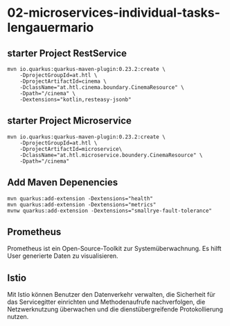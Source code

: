# 02-microservices-individual-tasks-lengauermario

## starter Project RestService
```
mvn io.quarkus:quarkus-maven-plugin:0.23.2:create \
    -DprojectGroupId=at.htl \
    -DprojectArtifactId=cinema \
    -DclassName="at.htl.cinema.boundary.CinemaResource" \
    -Dpath="/cinema" \
    -Dextensions="kotlin,resteasy-jsonb"
```
## starter Project Microservice
```
mvn io.quarkus:quarkus-maven-plugin:0.23.2:create \
    -DprojectGroupId=at.htl \
    -DprojectArtifactId=microservice\
    -DclassName="at.htl.microservice.boundery.CinemaResource" \
    -Dpath="/cinema"
```
## Add Maven Depenencies
```
mvn quarkus:add-extension -Dextensions="health"
mvn quarkus:add-extension -Dextensions="metrics"
mvnw quarkus:add-extension -Dextensions="smallrye-fault-tolerance"
```

## Prometheus
Prometheus ist ein Open-Source-Toolkit zur Systemüberwachnung. 
Es hilft User generierte Daten zu visualisieren.

## Istio
Mit Istio können Benutzer den Datenverkehr verwalten, die Sicherheit für das Servicegitter einrichten und Methodenaufrufe nachverfolgen, die Netzwerknutzung überwachen und die dienstübergreifende Protokollierung nutzen.